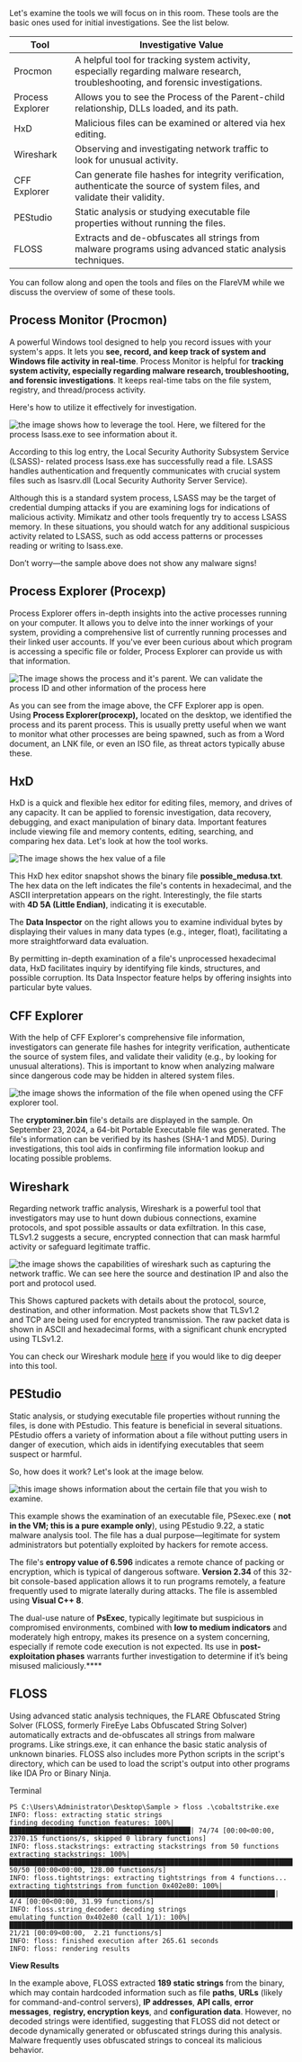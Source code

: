 Let's examine the tools we will focus on in this room. These tools are the basic ones used for initial investigations. See the list below.

|**Tool**|**Investigative Value**|
|---|---|
|Procmon|A helpful tool for tracking system activity, especially regarding malware research, troubleshooting, and forensic investigations.|
|Process Explorer|Allows you to see the Process of the Parent-child relationship, DLLs loaded, and its path.|
|HxD|Malicious files can be examined or altered via hex editing.|
|Wireshark|Observing and investigating network traffic to look for unusual activity.|
|CFF Explorer|Can generate file hashes for integrity verification, authenticate the source of system files, and validate their validity.|
|PEStudio|Static analysis or studying executable file properties without running the files.|
|FLOSS|Extracts and de-obfuscates all strings from malware programs using advanced static analysis techniques.|

  

You can follow along and open the tools and files on the FlareVM while we discuss the overview of some of these tools.

  

## Process Monitor (Procmon)

A powerful Windows tool designed to help you record issues with your system's apps. It lets you **see, record, and keep track of system and Windows file activity in real-time**. Process Monitor is helpful for **tracking system activity, especially regarding malware research, troubleshooting, and forensic investigations**. It keeps real-time tabs on the file system, registry, and thread/process activity.

Here's how to utilize it effectively for investigation.

![the image shows how to leverage the tool. Here, we filtered for the process lsass.exe to see information about it.](https://tryhackme-images.s3.amazonaws.com/user-uploads/5e6bbe59a46ee9407fd65bbe/room-content/5e6bbe59a46ee9407fd65bbe-1727302306550.png)

According to this log entry, the Local Security Authority Subsystem Service (LSASS)- related process lsass.exe has successfully read a file. LSASS handles authentication and frequently communicates with crucial system files such as lsasrv.dll (Local Security Authority Server Service).

Although this is a standard system process, LSASS may be the target of credential dumping attacks if you are examining logs for indications of malicious activity. Mimikatz and other tools frequently try to access LSASS memory. In these situations, you should watch for any additional suspicious activity related to LSASS, such as odd access patterns or processes reading or writing to lsass.exe.

Don’t worry—the sample above does not show any malware signs!

  

## Process Explorer (Procexp)

Process Explorer offers in-depth insights into the active processes running on your computer. It allows you to delve into the inner workings of your system, providing a comprehensive list of currently running processes and their linked user accounts. If you've ever been curious about which program is accessing a specific file or folder, Process Explorer can provide us with that information.

![The image shows the process and it's parent. We can validate the process ID and other information of the process here](https://tryhackme-images.s3.amazonaws.com/user-uploads/5e6bbe59a46ee9407fd65bbe/room-content/5e6bbe59a46ee9407fd65bbe-1727171765939.png)

As you can see from the image above, the CFF Explorer app is open. Using **Process Explorer(procexp),** located on the desktop, we identified the process and its parent process. This is usually pretty useful when we want to monitor what other processes are being spawned, such as from a Word document, an LNK file, or even an ISO file, as threat actors typically abuse these.

  

## HxD

HxD is a quick and flexible hex editor for editing files, memory, and drives of any capacity. It can be applied to forensic investigation, data recovery, debugging, and exact manipulation of binary data. Important features include viewing file and memory contents, editing, searching, and comparing hex data. Let's look at how the tool works.

![The image shows the hex value of a file](https://tryhackme-images.s3.amazonaws.com/user-uploads/5e6bbe59a46ee9407fd65bbe/room-content/5e6bbe59a46ee9407fd65bbe-1727170785692.png)

This HxD hex editor snapshot shows the binary file **possible_medusa.txt**. The hex data on the left indicates the file's contents in hexadecimal, and the ASCII interpretation appears on the right. Interestingly, the file starts with **4D 5A (Little Endian)**, indicating it is executable.

The **Data Inspector** on the right allows you to examine individual bytes by displaying their values in many data types (e.g., integer, float), facilitating a more straightforward data evaluation.

By permitting in-depth examination of a file's unprocessed hexadecimal data, HxD facilitates inquiry by identifying file kinds, structures, and possible corruption. Its Data Inspector feature helps by offering insights into particular byte values.

  

## CFF Explorer

With the help of CFF Explorer's comprehensive file information, investigators can generate file hashes for integrity verification, authenticate the source of system files, and validate their validity (e.g., by looking for unusual alterations). This is important to know when analyzing malware since dangerous code may be hidden in altered system files.

![the image shows the information of the file when opened using the CFF explorer tool.](https://tryhackme-images.s3.amazonaws.com/user-uploads/5e6bbe59a46ee9407fd65bbe/room-content/5e6bbe59a46ee9407fd65bbe-1727170785706.png)

The **cryptominer.bin** file's details are displayed in the sample. On September 23, 2024, a 64-bit Portable Executable file was generated. The file's information can be verified by its hashes (SHA-1 and MD5). During investigations, this tool aids in confirming file information lookup and locating possible problems.

  

## Wireshark

Regarding network traffic analysis, Wireshark is a powerful tool that investigators may use to hunt down dubious connections, examine protocols, and spot possible assaults or data exfiltration. In this case, TLSv1.2 suggests a secure, encrypted connection that can mask harmful activity or safeguard legitimate traffic.

![the image shows the capabilities of wireshark such as capturing the network traffic. We can see here the source and destination IP and also the port and protocol used.](https://tryhackme-images.s3.amazonaws.com/user-uploads/5e6bbe59a46ee9407fd65bbe/room-content/5e6bbe59a46ee9407fd65bbe-1727170785704.png)

This Shows captured packets with details about the protocol, source, destination, and other information. Most packets show that TLSv1.2 and TCP are being used for encrypted transmission. The raw packet data is shown in ASCII and hexadecimal forms, with a significant chunk encrypted using TLSv1.2.

You can check our Wireshark module [here](https://tryhackme.com/module/wireshark) if you would like to dig deeper into this tool.

  

## PEStudio

Static analysis, or studying executable file properties without running the files, is done with PEstudio. This feature is beneficial in several situations. PEstudio offers a variety of information about a file without putting users in danger of execution, which aids in identifying executables that seem suspect or harmful.

So, how does it work? Let's look at the image below.

![this image shows information about the certain file that you wish to examine.](https://tryhackme-images.s3.amazonaws.com/user-uploads/5e6bbe59a46ee9407fd65bbe/room-content/5e6bbe59a46ee9407fd65bbe-1727170785666.png)

This example shows the examination of an executable file, PSexec.exe ( **not in the VM; this is a pure example only**), using PEstudio 9.22, a static malware analysis tool. The file has a dual purpose—legitimate for system administrators but potentially exploited by hackers for remote access.

The file's **entropy value of 6.596** indicates a remote chance of packing or encryption, which is typical of dangerous software. **Version 2.34** of this 32-bit console-based application allows it to run programs remotely, a feature frequently used to migrate laterally during attacks. The file is assembled using **Visual C++ 8**.

The dual-use nature of **PsExec**, typically legitimate but suspicious in compromised environments, combined with **low to medium indicators** and moderately high entropy, makes its presence on a system concerning, especially if remote code execution is not expected. Its use in **post-exploitation phases** warrants further investigation to determine if it’s being misused maliciously.****

  

## FLOSS

Using advanced static analysis techniques, the FLARE Obfuscated String Solver (FLOSS, formerly FireEye Labs Obfuscated String Solver) automatically extracts and de-obfuscates all strings from malware programs. Like strings.exe, it can enhance the basic static analysis of unknown binaries. FLOSS also includes more Python scripts in the script's directory, which can be used to load the script's output into other programs like IDA Pro or Binary Ninja.

Terminal

```shell
PS C:\Users\Administrator\Desktop\Sample > floss .\cobaltstrike.exe
INFO: floss: extracting static strings
finding decoding function features: 100%|█████████████████████████████████████████████| 74/74 [00:00<00:00, 2370.15 functions/s, skipped 0 library functions]
INFO: floss.stackstrings: extracting stackstrings from 50 functions
extracting stackstrings: 100%|██████████████████████████████████████████████████████████████████████████████████████| 50/50 [00:00<00:00, 128.00 functions/s]
INFO: floss.tightstrings: extracting tightstrings from 4 functions...
extracting tightstrings from function 0x402e80: 100%|██████████████████████████████████████████████████████████████████| 4/4 [00:00<00:00, 31.99 functions/s]
INFO: floss.string_decoder: decoding strings
emulating function 0x402e80 (call 1/1): 100%|████████████████████████████████████████████████████████████████████████| 21/21 [00:09<00:00,  2.21 functions/s]
INFO: floss: finished execution after 265.61 seconds
INFO: floss: rendering results 
```

**View Results**

In the example above, FLOSS extracted **189 static strings** from the binary, which may contain hardcoded information such as file **paths**, **URLs** (likely for command-and-control servers), **IP addresses**, **API calls**, **error messages**, **registry, encryption keys**, and **configuration data**. However, no decoded strings were identified, suggesting that FLOSS did not detect or decode dynamically generated or obfuscated strings during this analysis. Malware frequently uses obfuscated strings to conceal its malicious behavior.